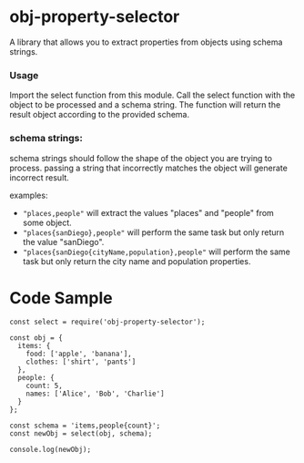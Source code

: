 # obj-property-selector
A library that allows you to extract properties from objects using schema strings.

### Usage
Import the select function from this module.
Call the select function with the object to be processed and a schema string.
The function will return the result object according to the provided schema.

### schema strings:
schema strings should follow the shape of the object you are trying to process. 
passing a string that incorrectly matches the object will generate incorrect result. 

examples:
- `"places,people"` will extract the values "places" and "people" from some object.
- `"places{sanDiego},people"` will perform the same task but only return the value "sanDiego".
- `"places{sanDiego{cityName,population},people"` will perform the same task but only return the city name and population properties.

# Code Sample
```
const select = require('obj-property-selector');

const obj = {
  items: {
    food: ['apple', 'banana'],
    clothes: ['shirt', 'pants']
  },
  people: {
    count: 5,
    names: ['Alice', 'Bob', 'Charlie']
  }
};

const schema = 'items,people{count}';
const newObj = select(obj, schema);

console.log(newObj);
